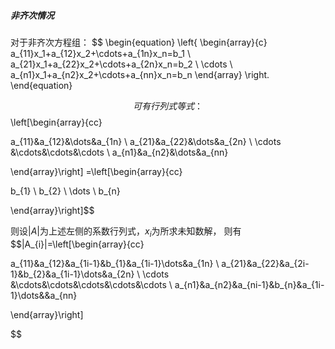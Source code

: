 ##### 非齐次情况
对于非齐次方程组：
$$
\begin{equation}
\left\{
\begin{array}{c}
    a_{11}x_1+a_{12}x_2+\cdots+a_{1n}x_n=b_1 \\
    a_{21}x_1+a_{22}x_2+\cdots+a_{2n}x_n=b_2 \\
    \cdots \\
    a_{n1}x_1+a_{n2}x_2+\cdots+a_{nn}x_n=b_n
\end{array}
\right.
\end{equation}

$$
可有行列式等式：
$$\left[\begin{array}{cc}

a_{11}&a_{12}&\dots&a_{1n} \\
a_{21}&a_{22}&\dots&a_{2n} \\
\cdots &\cdots&\cdots&\cdots  \\
a_{n1}&a_{n2}&\dots&a_{nn}

\end{array}\right]
=\left[\begin{array}{cc}

b_{1} \\
b_{2} \\
\dots \\
b_{n}

\end{array}\right]$$

则设$|A|$为上述左侧的系数行列式，$x_{i}$为所求未知数解，
则有$$|A_{i}|=\left[\begin{array}{cc}

a_{11}&a_{12}&a_{1i-1}&b_{1}&a_{1i-1}\dots&a_{1n} \\
a_{21}&a_{22}&a_{2i-1}&b_{2}&a_{1i-1}\dots&a_{2n} \\
\cdots &\cdots&\cdots&\cdots&\cdots&\cdots  \\
a_{n1}&a_{n2}&a_{ni-1}&b_{n}&a_{1i-1}\dots&&a_{nn}

\end{array}\right]

$$